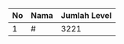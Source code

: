 | No | Nama            | Jumlah Level |
|----|-----------------|--------------|
| 1  | #    |    3221        |
